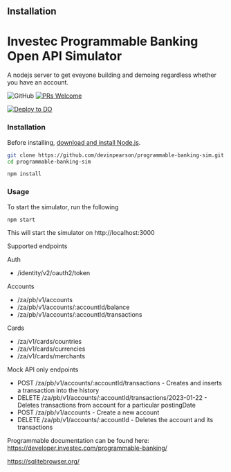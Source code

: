 ## Installation

# Investec Programmable Banking Open API Simulator

A nodejs server to get eveyone building and demoing regardless whether you have an account.

![GitHub](https://img.shields.io/github/license/devinpearson/programmable-banking-sim)
[![PRs Welcome](https://img.shields.io/badge/PRs-welcome-brightgreen.svg?style=round-square)](https://github.com/devinpearson/programmable-banking-sim/pulls)

[![Deploy to DO](https://www.deploytodo.com/do-btn-blue.svg)](https://cloud.digitalocean.com/apps/new?repo=https://github.com/devinpearson/programmable-banking-sim/tree/main)
### Installation
Before installing, [download and install Node.js](https://nodejs.org/en/download/).

```bash
git clone https://github.com/devinpearson/programmable-banking-sim.git
cd programmable-banking-sim
```
```bash
npm install
```

### Usage
To start the simulator, run the following
```bash
npm start
```

This will start the simulator on http://localhost:3000

Supported endpoints

Auth
- /identity/v2/oauth2/token

Accounts
- /za/pb/v1/accounts
- /za/pb/v1/accounts/:accountId/balance
- /za/pb/v1/accounts/:accountId/transactions

Cards
- /za/v1/cards/countries
- /za/v1/cards/currencies
- /za/v1/cards/merchants

Mock API only endpoints
- POST /za/pb/v1/accounts/:accountId/transactions - Creates and inserts a transaction into the history
- DELETE /za/pb/v1/accounts/:accountId/transactions/2023-01-22 - Deletes transactions from account for a particular postingDate
- POST /za/pb/v1/accounts - Create a new account
- DELETE /za/pb/v1/accounts/:accountId - Deletes the account and its transactions

Programmable documentation can be found here: https://developer.investec.com/programmable-banking/


https://sqlitebrowser.org/